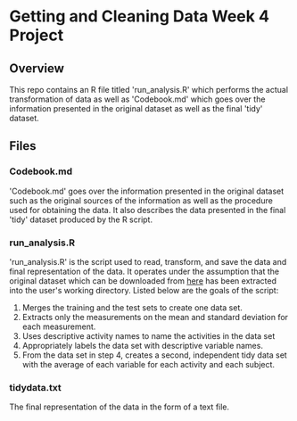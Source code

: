 # Getting and Cleaning Data Week 4 Project

## Overview

This repo contains an R file titled 'run_analysis.R' which performs the actual transformation of data as well as 'Codebook.md' which goes over the information presented in the original dataset as well as the final 'tidy' dataset. 

## Files
### Codebook.md
'Codebook.md' goes over the information presented in the original dataset such as the original sources of the information as well as the procedure used for obtaining the data. It also describes the data presented in the final 'tidy' dataset produced by the R script.

### run_analysis.R
'run_analysis.R' is the script used to read, transform, and save the data and final representation of the data. It operates under the assumption that the original dataset which can be downloaded from [here](https://d396qusza40orc.cloudfront.net/getdata%2Fprojectfiles%2FUCI%20HAR%20Dataset.zip) has been extracted into the user's working directory. 
Listed below are the goals of the script:
1. Merges the training and the test sets to create one data set.
2. Extracts only the measurements on the mean and standard deviation for each measurement.
3. Uses descriptive activity names to name the activities in the data set
4. Appropriately labels the data set with descriptive variable names.
5. From the data set in step 4, creates a second, independent tidy data set with the average of each variable for each activity and each subject.

### tidydata.txt
The final representation of the data in the form of a text file.
